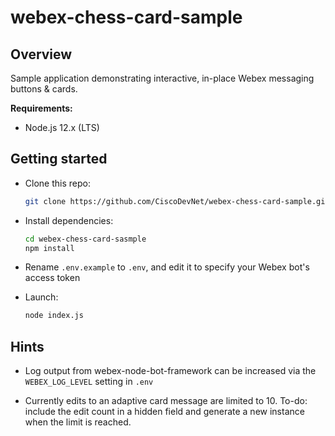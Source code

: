 # webex-chess-card-sample

## Overview

Sample application demonstrating interactive, in-place Webex messaging buttons & cards.

**Requirements:**

* Node.js 12.x (LTS)

## Getting started

* Clone this repo:

    ```bash
    git clone https://github.com/CiscoDevNet/webex-chess-card-sample.git
    ```

* Install dependencies:

    ```bash
    cd webex-chess-card-sasmple
    npm install
    ```

* Rename `.env.example` to `.env`, and edit it to specify your Webex bot's access token

* Launch:

    ```bash
    node index.js
    ```

## Hints

* Log output from webex-node-bot-framework can be increased via the `WEBEX_LOG_LEVEL` setting in `.env`

* Currently edits to an adaptive card message are limited to 10.  To-do: include the edit count in a hidden field and generate a new instance when the limit is reached.